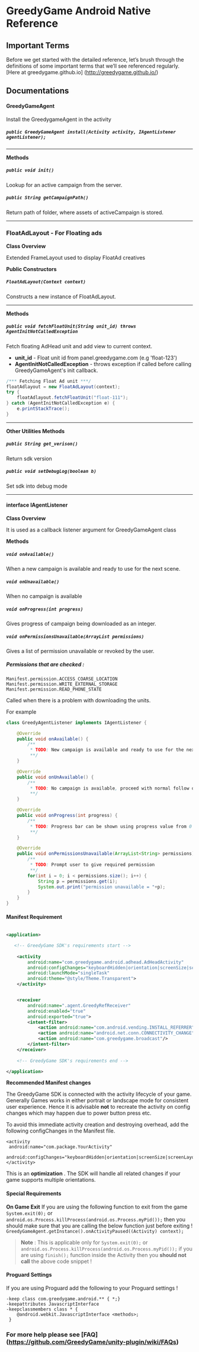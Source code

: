 
GreedyGame Android Native Reference
===================

## Important Terms
Before we get started with the detailed reference, let’s brush through the definitions of some important terms that we’ll see referenced regularly. [Here at greedygame.github.io] (http://greedygame.github.io/)

## Documentations

#### GreedyGameAgent

Install the GreedygameAgent in the activity

##### `public GreedyGameAgent install(Activity activity, IAgentListener agentListener);`

---------

**Methods**

##### `public void init()`
Lookup for an active campaign from the server. 

##### `public String getCampaignPath()`
 Return path of folder, where assets of activeCampaign is stored.

----

### FloatAdLayout - For Floating ads
**Class Overview**

Extended FrameLayout used to display FloatAd creatives

**Public Constructors**
##### `FloatAdLayout(Context context)`

Constructs a new instance of FloatAdLayout.

----------

**Methods**

##### `public void fetchFloatUnit(String unit_id) throws AgentInitNotCalledException`
Fetch floating AdHead unit and add view to current context. 

* **unit_id** - Float unit id from panel.greedygame.com (e.g 'float-123')
* **AgentInitNotCalledException** - throws exception if called before calling GreedyGameAgent's init callback.
    
```java
/*** Fetching Float Ad unit ***/
floatAdlayout = new FloatAdLayout(context);
try {
    floatAdlayout.fetchFloatUnit("float-111");
} catch (AgentInitNotCalledException e) {
    e.printStackTrace();
}
```

----

**Other Utilities Methods**

##### `public String get_verison()`
Return sdk version
    
##### `public void setDebugLog(boolean b)`
Set sdk into debug mode

----

#### interface IAgentListener
**Class Overview**

It is used as a callback listener argument for GreedyGameAgent class

**Methods**
 
##### `void onAvailable()`
When a new campaign is available and ready to use for the next scene.

##### `void onUnavailable()`
When no campaign is available

##### `void onProgress(int progress)`
Gives progress of campaign being downloaded as an integer.

##### `void onPermissionsUnavailable(ArrayList permissions)`
Gives a list of permission unavailable or revoked by the user.

##### Permissions that are checked :

    Manifest.permission.ACCESS_COARSE_LOCATION
    Manifest.permission.WRITE_EXTERNAL_STORAGE
    Manifest.permission.READ_PHONE_STATE



Called when there is a problem with downloading the units.

For example

```java
class GreedyAgentListener implements IAgentListener {

    @Override
    public void onAvailable() {
        /**
         * TODO: New campaign is available and ready to use for the next scene.
         **/
    }

    @Override
    public void onUnAvailable() {
        /**
         * TODO: No campaign is available, proceed with normal follow of the game.
         **/
    }

    @Override
    public void onProgress(int progress) {
        /**
         * TODO: Progress bar can be shown using progress value from 0 to 100.
         **/
    }

    @Override
    public void onPermissionsUnavailable(ArrayList<String> permissions) {
        /**
         * TODO: Prompt user to give required permission
         **/
        for(int i = 0; i < permissions.size(); i++) {
            String p = permissions.get(i);
            System.out.print("permission unavailable = "+p);
        }
    }
}
```

#### Manifest Requirement
```xml
    
<application>

   <!-- GreedyGame SDK's requirements start -->
   
    <activity
        android:name="com.greedygame.android.adhead.AdHeadActivity"
        android:configChanges="keyboardHidden|orientation|screenSize|screenLayout|layoutDirection"
        android:launchMode="singleTask"
        android:theme="@style/Theme.Transparent">
    </activity>


    <receiver
        android:name=".agent.GreedyRefReceiver"
        android:enabled="true"
        android:exported="true">
        <intent-filter>
            <action android:name="com.android.vending.INSTALL_REFERRER"/>
            <action android:name="android.net.conn.CONNECTIVITY_CHANGE"/>
            <action android:name="com.greedygame.broadcast"/>
        </intent-filter>
    </receiver>
    
    <!-- GreedyGame SDK's requirements end -->

</application>

```

**Recommended Manifest changes**

The GreedyGame SDK is connected with the activity lifecycle of your game. 
Generally Games works in either portrait or landscape mode for consistent user experience. Hence it is advisable **not** to recreate the activity on config changes which may happen due to power button press etc.

To avoid this immediate activity creation and destroying overhead, add the following configChanges in the Manifest file.

```
<activity
 android:name="com.package.YourActivity"
 android:configChanges="keyboardHidden|orientation|screenSize|screenLayout|layoutDirection">
</activity>
```

This is an **optimization** . The SDK will handle all related changes if your game supports multiple orientations.

#### **Special Requirements**
**On Game Exit**
If you are using the following function to exit from the game 
`System.exit(0);` or `android.os.Process.killProcess(android.os.Process.myPid());`
then you should make sure that you are calling the below function just before exiting !
`GreedyGameAgent.getInstance().onActivityPaused((Activity) context);` 
>**Note** : This is applicable only for `System.exit(0);` or `android.os.Process.killProcess(android.os.Process.myPid());` if you are using `finish();` function inside the Activity then you **should not call** the above code snippet !

#### **Proguard Settings**

If you are using Proguard add the following to your Proguard settings ! 
```
-keep class com.greedygame.android.** { *;}
-keepattributes JavascriptInterface
-keepclassmembers class * {
    @android.webkit.JavascriptInterface <methods>;
 }
```
 
### For more help please see [FAQ] (https://github.com/GreedyGame/unity-plugin/wiki/FAQs)
